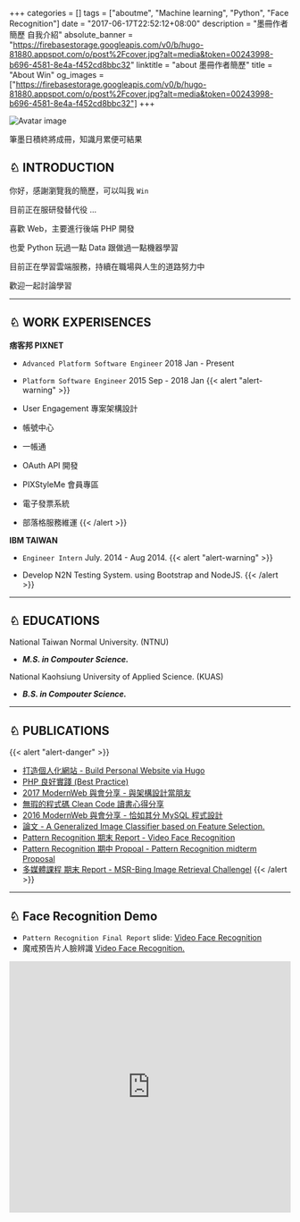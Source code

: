 +++
categories = []
tags = ["aboutme", "Machine learning", "Python", "Face Recognition"]
date = "2017-06-17T22:52:12+08:00"
description = "墨冊作者簡歷 自我介紹"
absolute_banner = "https://firebasestorage.googleapis.com/v0/b/hugo-81880.appspot.com/o/post%2Fcover.jpg?alt=media&token=00243998-b696-4581-8e4a-f452cd8bbc32"
linktitle = "about 墨冊作者簡歷"
title = "About Win"
og_images = ["https://firebasestorage.googleapis.com/v0/b/hugo-81880.appspot.com/o/post%2Fcover.jpg?alt=media&token=00243998-b696-4581-8e4a-f452cd8bbc32"]
+++

<div class="pull-right col-md-4 widget-author  boxed  push-down-30">
    <div class="widget-author__image-container">
        <div class="widget-author__avatar--light">
            <img src="/img/avatar-L.jpg" alt="Avatar image">
        </div>
    </div>
    <div class="row">
        <div class="col-xs-12">
            <div class="widget-social-icons push-down-15">
                <a class="btn btn-social-icon btn-twitter" target="_blank" href="https://twitter.com/kylinwin"><span class="fa fa-twitter"></span></a>
                <a class="btn btn-social-icon btn-linkedin" target="_blank" href="https://www.linkedin.com/in/win-yu-0537717b"><i class="fa fa-linkedin"></i></a>
                <a class="btn btn-social-icon btn-instagram" target="_blank" href="//slideshare.net/kylinfish"><i class="fa fa-slideshare"></i></a>
                <a class="btn btn-social-icon btn-facebook" target="_blank" href="//fb.me/kylinwin"><i class="fa fa-facebook"></i></a>
                <a class="btn btn-social-icon btn-tumblr" target="_blank" href="mailto:kylinfish@gmail.tw"><i class="fa fa-envelope"></i></a>
                <a class="btn btn-social-icon btn-github" target="_blank" href="https://github.com/kylinfish"><i class="fa fa-github"></i></a>
                <a class="btn btn-social-icon btn-flickr" target="_blank" href="https://www.flickr.com/kylinyu"><i class="fa fa-flickr"></i></a>
            </div>
        </div>
    </div>
    <p>筆墨日積終將成冊，知識月累便可結果</p>
</div>

<div class="col-md-8 push-down-30">
<h2> ♘ INTRODUCTION</h2>

<p>你好，感謝瀏覽我的簡歷，可以叫我 <code>Win</code></p>
<p>目前正在服研發替代役 ...</p>
<p>喜歡 Web，主要進行後端 PHP 開發</p>
<p>也愛 Python 玩過一點 Data 跟做過一點機器學習</p>
<p>目前正在學習雲端服務，持續在職場與人生的道路努力中</p>
<p>歡迎一起討論學習</p>

</div>

<hr>

## ♘ WORK EXPERISENCES

<span class="text-primary">__痞客邦 PIXNET__</span>

* `Advanced Platform Software Engineer` 2018 Jan - Present

* `Platform Software Engineer`  2015 Sep - 2018 Jan
{{< alert "alert-warning" >}}
* User Engagement 專案架構設計
* 帳號中心
* 一帳通
* OAuth API 開發
* PIXStyleMe 會員專區
* 電子發票系統
* 部落格服務維運
{{< /alert >}}

<span class="text-primary">__IBM TAIWAN__</span>

- `Engineer Intern` July. 2014 - Aug 2014.
{{< alert "alert-warning" >}}
* Develop N2N Testing System. using Bootstrap and NodeJS.
{{< /alert >}}

----

## ♘ EDUCATIONS

National Taiwan Normal University. (NTNU)

* ___M.S. in Compouter Science.___

National Kaohsiung University of Applied Science. (KUAS)

* ___B.S. in Compouter Science.___

----

## ♘ PUBLICATIONS

{{< alert "alert-danger" >}}
* [打造個人化網站 - Build Personal Website via Hugo](https://www.slideshare.net/kylinfish/build-personal-website-via-hugo)
* [PHP 良好實踐 (Best Practice)](https://www.slideshare.net/kylinfish/build-personal-website-via-hugo)
* [2017 ModernWeb 與會分享 - 與架構設計當朋友](https://www.slideshare.net/kylinfish/ss-80020439)
* [無瑕的程式碼 Clean Code 讀書心得分享](https://www.slideshare.net/kylinfish/clean-code-72688451)
* [2016 ModernWeb 與會分享 - 恰如其分 MySQL 程式設計](https://www.slideshare.net/kylinfish/modernweb-mysql)
* [論文 - A Generalized Image Classifier based on Feature Selection.](http://ndltd.ncl.edu.tw/cgi-bin/gs32/gsweb.cgi?o=dnclcdr&s=id=%22103NTNU5392006%22.&searchmode=basic)
* [Pattern Recognition 期末 Report - Video Face Recognition](https://www.slideshare.net/kylinfish/pattern-recognition-midterm-proposal)
* [Pattern Recognition 期中 Propoal - Pattern Recognition midterm Proposal](https://www.slideshare.net/kylinfish/pattern-recognition-midterm-proposal)
* [多媒體課程 期末 Report - MSR-Bing Image Retrieval Challengel](https://www.slideshare.net/kylinfish/msrbing-image-retrieval-challenge-written-by-win)
{{< /alert >}}

----

## ♘ Face Recognition Demo

* `Pattern Recognition Final Report` slide: [Video Face Recognition](http://www.slideshare.net/kylinfish/video-face-recognition-pattern-recognition-final-report-43037436)
* 魔戒預告片人臉辨識 [Video Face Recognition.](https://www.youtube.com/watch?v=-gou12pMmt4)

<iframe width="100%" height="450" src="https://www.youtube.com/embed/-gou12pMmt4" frameborder="0" allowfullscreen></iframe>


<script type="text/javascript">
(function(d,s,id){var z=d.createElement(s);z.type="text/javascript";z.id=id;z.async=true;z.src="//static.zotabox.com/0/b/0b20715fb7c5566c7604a7940f10f254/widgets.js";var sz=d.getElementsByTagName(s)[0];sz.parentNode.insertBefore(z,sz)}(document,"script","zb-embed-code"));
</script>
